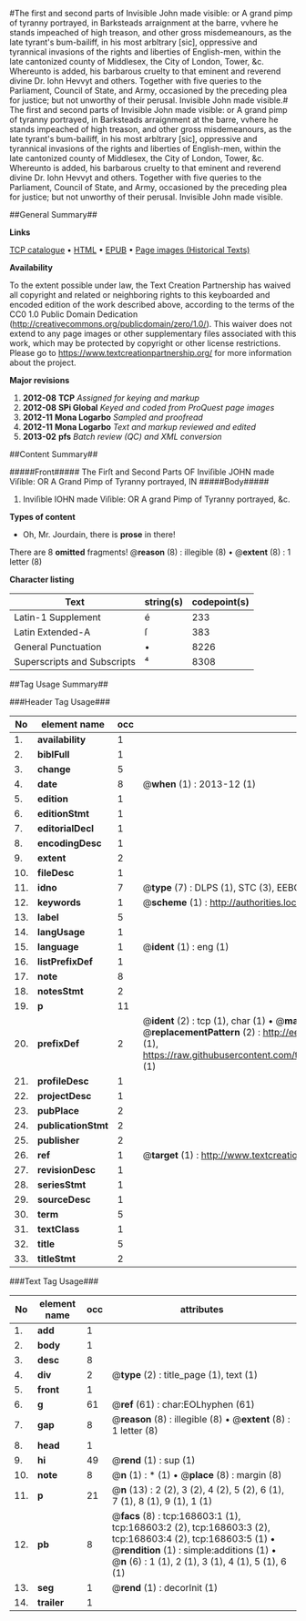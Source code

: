 #The first and second parts of Invisible John made visible: or A grand pimp of tyranny portrayed, in Barksteads arraignment at the barre, vvhere he stands impeached of high treason, and other gross misdemeanours, as the late tyrant's bum-bailiff, in his most arbltrary [sic], oppressive and tyrannical invasions of the rights and liberties of English-men, within the late cantonized county of Middlesex, the City of London, Tower, &c. Whereunto is added, his barbarous cruelty to that eminent and reverend divine Dr. Iohn Hevvyt and others. Together with five queries to the Parliament, Council of State, and Army, occasioned by the preceding plea for justice; but not unworthy of their perusal. Invisible John made visible.#
The first and second parts of Invisible John made visible: or A grand pimp of tyranny portrayed, in Barksteads arraignment at the barre, vvhere he stands impeached of high treason, and other gross misdemeanours, as the late tyrant's bum-bailiff, in his most arbltrary [sic], oppressive and tyrannical invasions of the rights and liberties of English-men, within the late cantonized county of Middlesex, the City of London, Tower, &c. Whereunto is added, his barbarous cruelty to that eminent and reverend divine Dr. Iohn Hevvyt and others. Together with five queries to the Parliament, Council of State, and Army, occasioned by the preceding plea for justice; but not unworthy of their perusal.
Invisible John made visible.

##General Summary##

**Links**

[TCP catalogue](http://www.ota.ox.ac.uk/tcp/)  • 
[HTML](http://tei.it.ox.ac.uk/tcp/Texts-HTML/free/A78/A78155.html)  • 
[EPUB](http://tei.it.ox.ac.uk/tcp/Texts-EPUB/free/A78/A78155.epub) • 
[Page images (Historical Texts)](https://historicaltexts.jisc.ac.uk/eebo-99866875e)

**Availability**

To the extent possible under law, the Text Creation Partnership has waived all copyright and related or neighboring rights to this keyboarded and encoded edition of the work described above, according to the terms of the CC0 1.0 Public Domain Dedication (http://creativecommons.org/publicdomain/zero/1.0/). This waiver does not extend to any page images or other supplementary files associated with this work, which may be protected by copyright or other license restrictions. Please go to https://www.textcreationpartnership.org/ for more information about the project.

**Major revisions**

1. __2012-08__ __TCP__ *Assigned for keying and markup*
1. __2012-08__ __SPi Global__ *Keyed and coded from ProQuest page images*
1. __2012-11__ __Mona Logarbo__ *Sampled and proofread*
1. __2012-11__ __Mona Logarbo__ *Text and markup reviewed and edited*
1. __2013-02__ __pfs__ *Batch review (QC) and XML conversion*

##Content Summary##

#####Front#####
The Firſt and Second Parts OF Inviſible JOHN made Viſible: OR A Grand Pimp of Tyranny portrayed, IN 
#####Body#####

1. Inviſible IOHN made Viſible: OR A grand Pimp of Tyranny portrayed, &c.

**Types of content**

  * Oh, Mr. Jourdain, there is **prose** in there!

There are 8 **omitted** fragments! 
 @__reason__ (8) : illegible (8)  •  @__extent__ (8) : 1 letter (8)

**Character listing**


|Text|string(s)|codepoint(s)|
|---|---|---|
|Latin-1 Supplement|é|233|
|Latin Extended-A|ſ|383|
|General Punctuation|•|8226|
|Superscripts             and Subscripts|⁴|8308|

##Tag Usage Summary##

###Header Tag Usage###

|No|element name|occ|attributes|
|---|---|---|---|
|1.|__availability__|1||
|2.|__biblFull__|1||
|3.|__change__|5||
|4.|__date__|8| @__when__ (1) : 2013-12 (1)|
|5.|__edition__|1||
|6.|__editionStmt__|1||
|7.|__editorialDecl__|1||
|8.|__encodingDesc__|1||
|9.|__extent__|2||
|10.|__fileDesc__|1||
|11.|__idno__|7| @__type__ (7) : DLPS (1), STC (3), EEBO-CITATION (1), PROQUEST (1), VID (1)|
|12.|__keywords__|1| @__scheme__ (1) : http://authorities.loc.gov/ (1)|
|13.|__label__|5||
|14.|__langUsage__|1||
|15.|__language__|1| @__ident__ (1) : eng (1)|
|16.|__listPrefixDef__|1||
|17.|__note__|8||
|18.|__notesStmt__|2||
|19.|__p__|11||
|20.|__prefixDef__|2| @__ident__ (2) : tcp (1), char (1)  •  @__matchPattern__ (2) : ([0-9\-]+):([0-9IVX]+) (1), (.+) (1)  •  @__replacementPattern__ (2) : http://eebo.chadwyck.com/downloadtiff?vid=$1&page=$2 (1), https://raw.githubusercontent.com/textcreationpartnership/Texts/master/tcpchars.xml#$1 (1)|
|21.|__profileDesc__|1||
|22.|__projectDesc__|1||
|23.|__pubPlace__|2||
|24.|__publicationStmt__|2||
|25.|__publisher__|2||
|26.|__ref__|1| @__target__ (1) : http://www.textcreationpartnership.org/docs/. (1)|
|27.|__revisionDesc__|1||
|28.|__seriesStmt__|1||
|29.|__sourceDesc__|1||
|30.|__term__|5||
|31.|__textClass__|1||
|32.|__title__|5||
|33.|__titleStmt__|2||


###Text Tag Usage###

|No|element name|occ|attributes|
|---|---|---|---|
|1.|__add__|1||
|2.|__body__|1||
|3.|__desc__|8||
|4.|__div__|2| @__type__ (2) : title_page (1), text (1)|
|5.|__front__|1||
|6.|__g__|61| @__ref__ (61) : char:EOLhyphen (61)|
|7.|__gap__|8| @__reason__ (8) : illegible (8)  •  @__extent__ (8) : 1 letter (8)|
|8.|__head__|1||
|9.|__hi__|49| @__rend__ (1) : sup (1)|
|10.|__note__|8| @__n__ (1) : * (1)  •  @__place__ (8) : margin (8)|
|11.|__p__|21| @__n__ (13) : 2 (2), 3 (2), 4 (2), 5 (2), 6 (1), 7 (1), 8 (1), 9 (1), 1 (1)|
|12.|__pb__|8| @__facs__ (8) : tcp:168603:1 (1), tcp:168603:2 (2), tcp:168603:3 (2), tcp:168603:4 (2), tcp:168603:5 (1)  •  @__rendition__ (1) : simple:additions (1)  •  @__n__ (6) : 1 (1), 2 (1), 3 (1), 4 (1), 5 (1), 6 (1)|
|13.|__seg__|1| @__rend__ (1) : decorInit (1)|
|14.|__trailer__|1||

